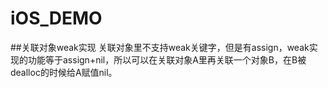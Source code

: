# iOS_DEMO

##关联对象weak实现
关联对象里不支持weak关键字，但是有assign，weak实现的功能等于assign+nil，所以可以在关联对象A里再关联一个对象B，在B被dealloc的时候给A赋值nil。

[](https://blog.csdn.net/yan_1564335/article/details/53996538)